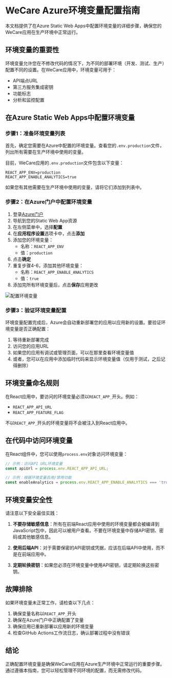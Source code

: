 # WeCare Azure环境变量配置指南

本文档提供了在Azure Static Web Apps中配置环境变量的详细步骤，确保您的WeCare应用在生产环境中正常运行。

## 环境变量的重要性

环境变量允许您在不修改代码的情况下，为不同的部署环境（开发、测试、生产）配置不同的设置。在WeCare应用中，环境变量可用于：

- API端点URL
- 第三方服务集成密钥
- 功能标志
- 分析和监控配置

## 在Azure Static Web Apps中配置环境变量

### 步骤1：准备环境变量列表

首先，确定您需要在Azure中配置的环境变量。查看您的`.env.production`文件，列出所有需要在生产环境中使用的变量。

目前，WeCare应用的`.env.production`文件包含以下变量：

```
REACT_APP_ENV=production
REACT_APP_ENABLE_ANALYTICS=true
```

如果您有其他需要在生产环境中使用的变量，请将它们添加到列表中。

### 步骤2：在Azure门户中配置环境变量

1. 登录[Azure门户](https://portal.azure.com)
2. 导航到您的Static Web App资源
3. 在左侧菜单中，选择**配置**
4. 在**应用程序设置**选项卡中，点击**添加**
5. 添加您的环境变量：
   - 名称：`REACT_APP_ENV`
   - 值：`production`
6. 点击**确定**
7. 重复步骤4-6，添加其他环境变量：
   - 名称：`REACT_APP_ENABLE_ANALYTICS`
   - 值：`true`
8. 添加完所有环境变量后，点击**保存**应用更改

![配置环境变量](https://docs.microsoft.com/zh-cn/azure/static-web-apps/media/getting-started/portal-screenshot-11.png)

### 步骤3：验证环境变量配置

环境变量配置完成后，Azure会自动重新部署您的应用以应用新的设置。要验证环境变量是否正确配置：

1. 等待重新部署完成
2. 访问您的应用URL
3. 如果您的应用有调试或管理页面，可以在那里查看环境变量值
4. 或者，您可以在应用中添加临时代码来显示环境变量值（仅用于测试，之后记得删除）

## 环境变量命名规则

在React应用中，要访问的环境变量必须以`REACT_APP_`开头。例如：

- `REACT_APP_API_URL`
- `REACT_APP_FEATURE_FLAG`

不以`REACT_APP_`开头的环境变量将不会被注入到React应用中。

## 在代码中访问环境变量

在React组件中，您可以使用`process.env`对象访问环境变量：

```javascript
// 示例：访问API URL环境变量
const apiUrl = process.env.REACT_APP_API_URL;

// 示例：根据环境变量启用/禁用功能
const enableAnalytics = process.env.REACT_APP_ENABLE_ANALYTICS === 'true';
```

## 环境变量安全性

请注意以下安全最佳实践：

1. **不要存储敏感信息**：所有在前端React应用中使用的环境变量都会被编译到JavaScript包中，因此可以被用户查看。不要在环境变量中存储API密钥、密码或其他敏感信息。

2. **使用后端API**：对于需要保密的API密钥或凭据，应该在后端API中使用，而不是在前端应用中。

3. **定期轮换密钥**：如果您必须在环境变量中使用API密钥，请定期轮换这些密钥。

## 故障排除

如果环境变量未正常工作，请检查以下几点：

1. 确保变量名称以`REACT_APP_`开头
2. 确保在Azure门户中正确配置了变量
3. 确保应用已重新部署以应用新的环境变量
4. 检查GitHub Actions工作流日志，确认部署过程中没有错误

## 结论

正确配置环境变量是确保WeCare应用在Azure生产环境中正常运行的重要步骤。通过遵循本指南，您可以轻松管理不同环境的配置，而无需修改代码。